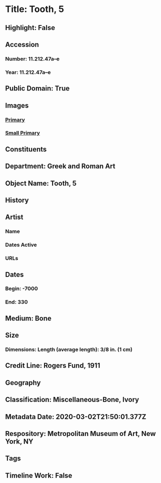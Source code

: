 # Title: Tooth, 5
## Highlight: False
## Accession
### Number: 11.212.47a–e
### Year: 11.212.47a–e
## Public Domain: True
## Images
### [Primary](https://images.metmuseum.org/CRDImages/gr/original/DP122056.jpg)
### [Small Primary](https://images.metmuseum.org/CRDImages/gr/web-large/DP122056.jpg)
## Constituents
## Department: Greek and Roman Art
## Object Name: Tooth, 5
## History
## Artist
### Name
### Dates Active
### URLs
## Dates
### Begin: -7000
### End: 330
## Medium: Bone
## Size
### Dimensions: Length (average length): 3/8 in. (1 cm)
## Credit Line: Rogers Fund, 1911
## Geography
## Classification: Miscellaneous-Bone, Ivory
## Metadata Date: 2020-03-02T21:50:01.377Z
## Respository: Metropolitan Museum of Art, New York, NY
## Tags
## Timeline Work: False